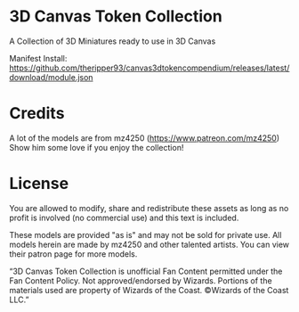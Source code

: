 # 3D Canvas Token Collection
A Collection of 3D Miniatures ready to use in 3D Canvas

Manifest Install: https://github.com/theripper93/canvas3dtokencompendium/releases/latest/download/module.json

# Credits

A lot of the models are from mz4250 (https://www.patreon.com/mz4250) Show him some love if you enjoy the collection!

# License

You are allowed to modify, share and redistribute these assets as long as no profit is involved (no commercial use) and this text is included.

These models are provided "as is" and may not be sold for private use. All models herein are made by mz4250 and other talented artists. You can view their patron page for more models.

“3D Canvas Token Collection is unofficial Fan Content permitted under the Fan Content Policy. Not approved/endorsed by Wizards. Portions of the materials used are property of Wizards of the Coast. ©Wizards of the Coast LLC.”
